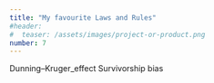 ```yaml
---
title: "My favourite Laws and Rules"
#header:
#  teaser: /assets/images/project-or-product.png
number: 7
---
```

Dunning–Kruger_effect
Survivorship bias
